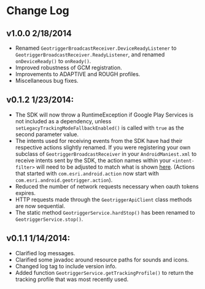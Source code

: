 # Change Log

## v1.0.0 2/18/2014
* Renamed `GeotriggerBroadcastReceiver.DeviceReadyListener` to `GeotriggerBroadcastReceiver.ReadyListener`, and renamed `onDeviceReady()` to `onReady()`.
* Improved robustness of GCM registration.
* Improvements to ADAPTIVE and ROUGH profiles.
* Miscellaneous bug fixes.

## v0.1.2 1/23/2014:

* The SDK will now throw a RuntimeException if Google Play Services is not included as a dependency, unless `setLegacyTrackingModeFallbackEnabled()` is called with `true` as the second parameter value.
* The intents used for receiving events from the SDK have had their respective actions slightly renamed. If you were registering your own subclass of `GeotriggerBroadcastReceiver` in your `AndroidManiest.xml` to receive intents sent by the SDK, the action names within your `<intent-filter>` will need to be adjusted to match what is shown [here][handling-events-doc]. (Actions that started with `com.esri.android.action` now start with `com.esri.android.geotrigger.action`).
* Reduced the number of network requests necessary when oauth tokens expires.
* HTTP requests made through the `GeotriggerApiClient` class methods are now sequential.
* The static method `GeotriggerService.hardStop()` has been renamed to `GeotriggerService.stop()`.

## v0.1.1 1/14/2014:

* Clarified log messages.
* Clarified some javadoc around resource paths for sounds and icons.
* Changed log tag to include version info.
* Added function `GeotriggerService.getTrackingProfile()` to return the tracking profile that was most recently used.

[handling-events-doc]: https://developers.arcgis.com/en/geotrigger-service/guide/android-handling-events/
